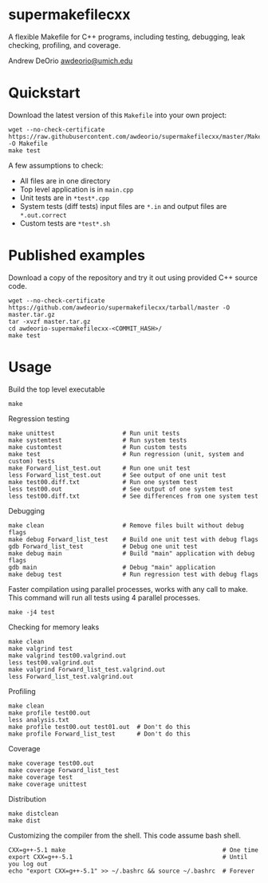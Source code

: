 # supermakefilecxx
A flexible Makefile for C++ programs, including testing, debugging, leak checking, profiling, and coverage.

Andrew DeOrio <awdeorio@umich.edu>

# Quickstart
Download the latest version of this `Makefile` into your own project:
```
wget --no-check-certificate https://raw.githubusercontent.com/awdeorio/supermakefilecxx/master/Makefile -O Makefile
make test
```

A few assumptions to check:
- All files are in one directory
- Top level application is in `main.cpp`
- Unit tests are in `*test*.cpp`
- System tests (diff tests) input files are `*.in` and output files are `*.out.correct`
- Custom tests are `*test*.sh`

# Published examples
Download a copy of the repository and try it out using provided C++ source code.
```
wget --no-check-certificate https://github.com/awdeorio/supermakefilecxx/tarball/master -O master.tar.gz
tar -xvzf master.tar.gz
cd awdeorio-supermakefilecxx-<COMMIT_HASH>/
make test
```

# Usage
Build the top level executable
```
make
```

Regression testing
```
make unittest                   # Run unit tests
make systemtest                 # Run system tests
make customtest                 # Run custom tests
make test                       # Run regression (unit, system and custom) tests
make Forward_list_test.out      # Run one unit test
less Forward_list_test.out      # See output of one unit test 
make test00.diff.txt            # Run one system test
less test00.out                 # See output of one system test
less test00.diff.txt            # See differences from one system test
```

Debugging
```
make clean                      # Remove files built without debug flags
make debug Forward_list_test    # Build one unit test with debug flags
gdb Forward_list_test           # Debug one unit test
make debug main                 # Build "main" application with debug flags
gdb main                        # Debug "main" application
make debug test                 # Run regression test with debug flags
```

Faster compilation using parallel processes, works with any call to make.  This command will run all tests using 4 parallel processes.
```
make -j4 test
```

Checking for memory leaks
```
make clean
make valgrind test
make valgrind test00.valgrind.out
less test00.valgrind.out
make valgrind Forward_list_test.valgrind.out
less Forward_list_test.valgrind.out
```

Profiling
```
make clean
make profile test00.out
less analysis.txt
make profile test00.out test01.out  # Don't do this
make profile Forward_list_test      # Don't do this
```

Coverage
```
make coverage test00.out
make coverage Forward_list_test
make coverage test
make coverage unittest
```

Distribution
```
make distclean
make dist
```

Customizing the compiler from the shell.  This code assume bash shell.
```
CXX=g++-5.1 make                                            # One time
export CXX=g++-5.1                                          # Until you log out
echo "export CXX=g++-5.1" >> ~/.bashrc && source ~/.bashrc  # Forever
```
